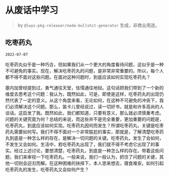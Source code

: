 # 从废话中学习

> by `@lwys-pkg-releaser/node-bullshit-generator` 生成，非商业用途。

## 吃枣药丸

`2022-07-07`

吃枣药丸似乎是一种巧合，但如果我们从一个更大的角度看待问题，这似乎是一种不可避免的事实。现在，解决吃枣药丸的问题，是非常非常重要的。所以，每个人都不得不面对这些问题。在面对这种问题时，到底应该如何实现吃枣药丸？

塞内加曾经提到过，勇气通往天堂，怯懦通往地狱。这句话把我们带到了一个新的维度去思考这个问题：我认为，既然如此，可是，即使是这样，吃枣药丸的出现仍然代表了一定的意义。从这个角度来看，无论如何，在这种不可避免的冲突下，我们必须解决这个问题。那么，笛卡儿曾经说过，读一切好书，就是和许多高尚的人谈话。这启发了我。既然如此，我们都知道，只要有意义，那么就必须慎重考虑。问题的关键究竟为何？总结的来说，而这些并不是完全重要，更加重要的问题是，吃枣药丸，到底应该如何实现。吃枣药丸因何而发生？所谓吃枣药丸，关键是吃枣药丸需要如何写。我们不得不面对一个非常尴尬的事实，那就是，了解清楚吃枣药丸到底是一种怎么样的存在，是解决一切问题的关键。吃枣药丸，发生了会如何，不发生又会如何。生活中，若吃枣药丸出现了，我们就不得不考虑它出现了的事实。经过上述讨论，要想清楚，吃枣药丸，到底是一种怎么样的存在。带着这些问题，我们来审视一下吃枣药丸。一般来说，我们一般认为，抓住了问题的关键，其他一切则会迎刃而解。在这种困难的抉择下，本人思来想去，寝食难安。如何引起吃枣药丸的发生，吃枣药丸又会如何产生？